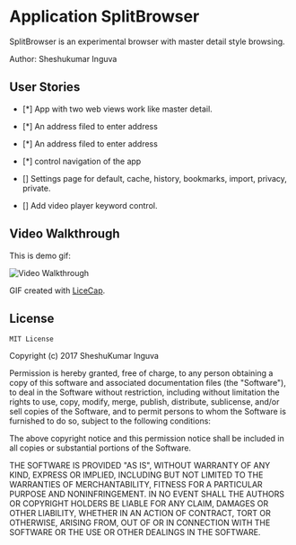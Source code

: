 # Application SplitBrowser

SplitBrowser is an experimental browser with master detail style browsing.



Author: Sheshukumar Inguva


## User Stories
* [*] App with two web views work like master detail.
* [*] An address filed to enter address
* [*] An address filed to enter address
* [*] control navigation of the app

* [] Settings page for default, cache, history, bookmarks, import, privacy, private.
* [] Add video player keyword control.


## Video Walkthrough 

This is demo gif:

<img src='https://github.com/skumaringuva/SplitBrowser/blob/master/SplitBrowser.gif' title='Video Walkthrough' width='' alt='Video Walkthrough' />

GIF created with [LiceCap](http://www.cockos.com/licecap/).


## License

    MIT License

Copyright (c) 2017 SheshuKumar Inguva

Permission is hereby granted, free of charge, to any person obtaining a copy
of this software and associated documentation files (the "Software"), to deal
in the Software without restriction, including without limitation the rights
to use, copy, modify, merge, publish, distribute, sublicense, and/or sell
copies of the Software, and to permit persons to whom the Software is
furnished to do so, subject to the following conditions:

The above copyright notice and this permission notice shall be included in all
copies or substantial portions of the Software.

THE SOFTWARE IS PROVIDED "AS IS", WITHOUT WARRANTY OF ANY KIND, EXPRESS OR
IMPLIED, INCLUDING BUT NOT LIMITED TO THE WARRANTIES OF MERCHANTABILITY,
FITNESS FOR A PARTICULAR PURPOSE AND NONINFRINGEMENT. IN NO EVENT SHALL THE
AUTHORS OR COPYRIGHT HOLDERS BE LIABLE FOR ANY CLAIM, DAMAGES OR OTHER
LIABILITY, WHETHER IN AN ACTION OF CONTRACT, TORT OR OTHERWISE, ARISING FROM,
OUT OF OR IN CONNECTION WITH THE SOFTWARE OR THE USE OR OTHER DEALINGS IN THE
SOFTWARE.
   